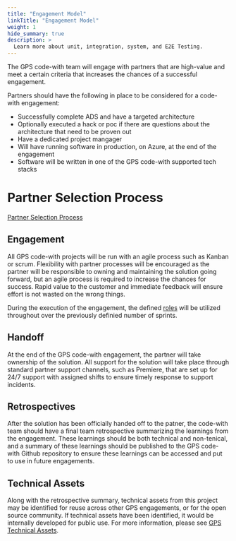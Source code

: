 ```yaml
---
title: "Engagement Model"
linkTitle: "Engagement Model"
weight: 1
hide_summary: true
description: >
  Learn more about unit, integration, system, and E2E Testing.
---
```



The GPS code-with team will engage with partners that are high-value and meet a certain criteria that increases the chances of a successful engagement.

Partners should have the following in place to be considered for a code-with engagement:
* Successfully complete ADS and have a targeted architecture
* Optionally executed a hack or poc if there are questions about the architecture that need to be proven out
* Have a dedicated project mangager
* Will have running software in production, on Azure, at the end of the engagement
* Software will be written in one of the GPS code-with supported tech stacks

# Partner Selection Process
[Partner Selection Process](../partner-selection)

## Engagement
All GPS code-with projects will be run with an agile process such as Kanban or scrum.  Flexibility with partner processes will be encouraged as the partner will be responsible to owning and maintaining the solution going forward, but an agile process is required to increase the chances for success. Rapid value to the customer and immediate feedback will ensure effort is not wasted on the wrong things. 

During the execution of the engagement, the defined [roles](../roles) will be utilized throughout over the previously definied number of sprints.

## Handoff
At the end of the GPS code-with engagement, the partner will take ownership of the solution.  All support for the solution will take place through standard partner support channels, such as Premiere, that are set up for 24/7 support with assigned shifts to ensure timely response to support incidents.

## Retrospectives
After the solution has been officially handed off to the patner, the code-with team should have a final team retrospective summarizing the learnings from the engagement. These learnings should be both technical and non-tenical, and a summary of these learnings should be published to the GPS code-with Github repository to ensure these learnings can be accessed and put to use in future engagements.

## Technical Assets
Along with the retrospective summary, technical assets from this project may be identified for reuse across other GPS engagements, or for the open source community. If technical assets have been identified, it would be internally developed for public use.  For more information, please see [GPS Technical Assets](../technical-assets).

